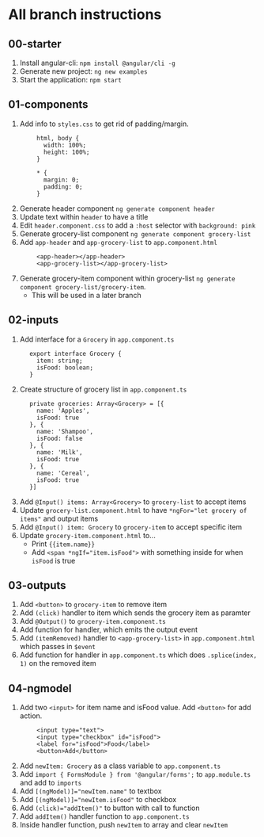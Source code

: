 # All branch instructions

## 00-starter
1.  Install angular-cli: `npm install @angular/cli -g`
2.  Generate new project: `ng new examples`
3.  Start the application: `npm start`


## 01-components
1.  Add info to `styles.css` to get rid of padding/margin.

```
        html, body {
          width: 100%;
          height: 100%;
        }

        * {
          margin: 0;
          padding: 0;
        }
```

2.  Generate header component `ng generate component header`
3.  Update text within `header` to have a title
4.  Edit `header.component.css` to add a `:host` selector with `background: pink`
5.  Generate grocery-list component `ng generate component grocery-list`
6.  Add `app-header` and `app-grocery-list` to `app.component.html`

```
        <app-header></app-header>
        <app-grocery-list></app-grocery-list>
```

7.  Generate grocery-item component within grocery-list `ng generate component grocery-list/grocery-item`.
    * This will be used in a later branch


## 02-inputs
1.  Add interface for a `Grocery` in `app.component.ts`
```
      export interface Grocery {
        item: string;
        isFood: boolean;
      }
```

2.  Create structure of grocery list in `app.component.ts`
```
      private groceries: Array<Grocery> = [{
        name: 'Apples',
        isFood: true
      }, {
        name: 'Shampoo',
        isFood: false
      }, {
        name: 'Milk',
        isFood: true
      }, {
        name: 'Cereal',
        isFood: true
      }]
```

3.  Add `@Input() items: Array<Grocery>` to `grocery-list` to accept items
4.  Update `grocery-list.component.html` to have `*ngFor="let grocery of items"` and output items
5.  Add `@Input() item: Grocery` to `grocery-item` to accept specific item
6.  Update `grocery-item.component.html` to...
    * Print `{{item.name}}`
    * Add `<span *ngIf="item.isFood">` with something inside for when `isFood` is true


## 03-outputs
1.  Add `<button>` to `grocery-item` to remove item
2.  Add `(click)` handler to item which sends the grocery item as paramter
3.  Add `@Output()` to `grocery-item.component.ts`
4.  Add function for handler, which emits the output event
5.  Add `(itemRemoved)` handler to `<app-grocery-list>` in `app.component.html` which passes in `$event`
6.  Add function for handler in `app.component.ts` which does `.splice(index, 1)` on the removed item


## 04-ngmodel
1.  Add two `<input>` for item name and isFood value.  Add `<button>` for add action.
```
        <input type="text">
        <input type="checkbox" id="isFood">
        <label for="isFood">Food</label>
        <button>Add</button>
```

2.  Add `newItem: Grocery` as a class variable to `app.component.ts`
3.  Add `import { FormsModule } from '@angular/forms';` to `app.module.ts` and add to `imports`
4.  Add `[(ngModel)]="newItem.name"` to textbox
5.  Add `[(ngModel)]="newItem.isFood"` to checkbox
6.  Add `(click)="addItem()"` to button with call to function
7.  Add `addItem()` handler function to `app.component.ts`
8.  Inside handler function, push `newItem` to array and clear `newItem`
